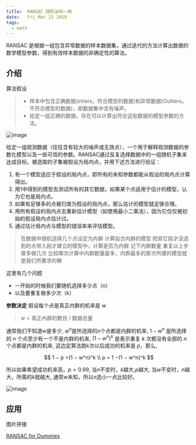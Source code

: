 ```yaml
---
title:  RANSAC 随机采样一致
date:   Fri Mar 15 2019
tags: 
  - math
---
```


RANSAC 是根据一组包含异常数据的样本数据集，通过迭代的方法计算出数据的数学模型参数，得到有效样本数据的非确定性的算法。

## 介绍

算法假设

> - 样本中包含正确数据(inliers，符合模型的数据)和异常数据(Outliers，不符合模型的数据)，即数据集中含有噪声。
> - 给定一组正确的数据，存在可以计算出符合这些数据的模型参数的方法。

![image](https://tuchuang-1259359185.cos.ap-chengdu.myqcloud.com/_asserts/RANSACsample/1.jpg)


给定一组观测数据（往往含有较大的噪声或无效点），一个用于解释观测数据的参数化模型以及一些可信的参数。RANSAC通过反复选择数据中的一组随机子集来达成目标。被选取的子集被假设为局内点，并用下述方法进行验证：
1. 有一个模型适应于假设的局内点，即所有的未知参数都能从假设的局内点计算得出。
2. 用1中得到的模型去测试所有的其它数据，如果某个点适用于估计的模型，认为它也是局内点。
3. 如果有足够多的点被归类为假设的局内点，那么估计的模型就足够合理。
4. 用所有假设的局内点去重新估计模型（如使用最小二乘法），因为它仅仅被初始的假设局内点估计过。
5. 通过估计局内点与模型的错误率来评估模型。



>在数据中随机选择几个点设定为内群
计算拟合内群的模型
把其它刚才没选到的点带入刚才建立的模型中，计算是否为内群
记下内群数量
重复以上步骤多做几次
比较哪次计算中内群数量最多，内群最多的那次所建的模型就是我们所要求的解

这里有几个问题
- 一开始的时候我们要随机选择多少点（n）
- 以及要重复做多少次（k）

**参数决定**
假设每个点是真正内群的机率是 $w$
  >$w$ = 真正內群的数目 / 数据总量

通常我们不知道$w$是多少, $w^n$是所选择的$n$个点都是内群的机率, $1-w^n$ 是所选择的 $n$ 个点至少有一个不是内群的机率, $(1 − w^n)^k$ 是表示重复 $k$ 次都没有全部的 $n$ 个点都是内群的机率, 这边定算法跑k次以后成功的机率是 $p$，那么,

$$
   1 − p =(1 − w^n)^k \\
   p = 1 −(1 − w^n)^k
$$

所以如果希望成功机率高，$p = 0.99$, 当$n$不变时，$k$越大,$p$越大, 当$w$不变时，$n$越大，所需的$k$就越大, 通常$w$未知，所以$n$选小一点比较好。

![image](https://tuchuang-1259359185.cos.ap-chengdu.myqcloud.com/_asserts/RANSACsample/2.jpg)

## 应用
图片拼接

[RANSAC for Dummies](http://citeseerx.ist.psu.edu/viewdoc/download?doi=10.1.1.475.1243&rep=rep1&type=pdf)